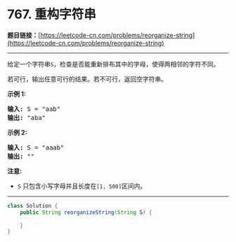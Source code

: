 # 767. 重构字符串

**题目链接：**[https://leetcode-cn.com/problems/reorganize-string](https://leetcode-cn.com/problems/reorganize-string)

---

<div class="content__1Y2H">
 <div class="notranslate">
  <p>给定一个字符串<code>S</code>，检查是否能重新排布其中的字母，使得两相邻的字符不同。</p> 
  <p>若可行，输出任意可行的结果。若不可行，返回空字符串。</p> 
  <p><strong>示例&nbsp;1:</strong></p> 
  <pre class="language-text"><strong>输入:</strong> S = "aab"
<strong>输出:</strong> "aba"
</pre> 
  <p><strong>示例 2:</strong></p> 
  <pre class="language-text"><strong>输入:</strong> S = "aaab"
<strong>输出:</strong> ""
</pre> 
  <p><strong>注意:</strong></p> 
  <ul> 
   <li><code>S</code> 只包含小写字母并且长度在<code>[1, 500]</code>区间内。</li> 
  </ul> 
 </div>
</div>

---

```java
class Solution {
    public String reorganizeString(String S) {
        
    }
}
```